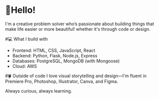 # 👋Hello!
I'm a creative problem solver who’s passionate about building things that make life easier or more beautiful! whether it's through code or design.

#💻 What I build with
- Frontend: HTML, CSS, JavaScript, React
- Backend: Python, Flask, Node.js, Express
- Databases: PostgreSQL, MongoDB (with Mongoose)
- Cloud: AWS

#🍀 Outside of code
I love visual storytelling and design—I'm fluent in Premiere Pro, Photoshop, Illustrator, Canva, and Figma.

Always curious, always learning.
